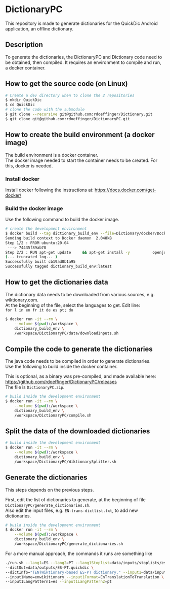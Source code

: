 
# DictionaryPC

This repository is made to generate dictionaries for the QuickDic Android application, an offline dictionary.
 
## Description

To generate the dictionaries, the DictionaryPC and Dictionary code need to be obtained, then compiled.
It requires an environment to compile and run, a docker container.

## How to get the source code (on Linux)

~~~bash
# Create a dev directory when to clone the 2 repositories
$ mkdir QuickDic
$ cd QuickDic
# clone the code with the submodule
$ git clone --recursive git@github.com:rdoeffinger/Dictionary.git
$ git clone git@github.com:rdoeffinger/DictionaryPC.git
~~~

## How to create the build environment (a docker image)

The build environment is a docker container.  
The docker image needed to start the container needs to be created. 
For this, docker is needed.

### Install docker

Install docker following the instructions at: https://docs.docker.com/get-docker/

### Build the docker image

Use the following command to build the docker image.

~~~bash
# create the development environment
$ docker build --tag dictionary_build_env --file=Dictionary/docker/Dockerfile Dictionary/docker
Sending build context to Docker daemon  2.048kB
Step 1/2 : FROM ubuntu:20.04
 ---> 74435f89ab78
Step 2/2 : RUN apt-get update     && apt-get install -y          openjdk-14-jdk          libicu4j-java          junit          libxerces2-java          libcommons-lang3-java          libcommons-text-java          libcommons-compress-java
(... truncated log... )
Successfully built cb19ad0b1a95
Successfully tagged dictionary_build_env:latest
~~~

## How to get the dictionaries data

The dictionary data needs to be downloaded from various sources, e.g. wiktionary.com.  
At the beginning of the file, select the languages to get. Edit line:  
`for l in en fr it de es pt; do`
~~~bash
$ docker run -it --rm \
    --volume $(pwd):/workspace \
    dictionary_build_env \
    /workspace/DictionaryPC/data/downloadInputs.sh
~~~
## Compile the code to generate the dictionaries

The java code needs to be compiled in order to generate dictionaries.  
Use the following to build inside the docker container.

This is optional, as a binary was pre-compiled, and made available here:  
https://github.com/rdoeffinger/DictionaryPC/releases  
The file is `DictionaryPC.zip`.  

~~~bash
# build inside the development environment
$ docker run -it --rm \
    --volume $(pwd):/workspace \
    dictionary_build_env \
    /workspace/DictionaryPC/compile.sh
~~~

## Split the data of the downloaded dictionaries

~~~bash
# build inside the development environment
$ docker run -it --rm \
    --volume $(pwd):/workspace \
    dictionary_build_env \
    /workspace/DictionaryPC/WiktionarySplitter.sh
~~~

## Generate the dictionaries

This steps depends on the previous steps.

First, edit the list of dictionaries to generate, at the beginning of file  `DictionaryPC/generate_dictionaries.sh`.  
Also edit the input files, e.g. `EN-trans-dictlist.txt`, to add new dictionaries.

~~~bash
# build inside the development environment
$ docker run -it --rm \
    --volume $(pwd):/workspace \
    dictionary_build_env \
    /workspace/DictionaryPC/generate_dictionaries.sh
~~~

For a more manual approach, the commands it runs are something like
~~~bash
./run.sh --lang1=ES --lang2=PT --lang1Stoplist=data/inputs/stoplists/es.txt \
--dictOut=data/outputs/ES-PT.quickdic \
--dictInfo="(EN)Wiktionary-based ES-PT dictionary." --input1=data/inputs/wikiSplit/en/EN.data \
--input1Name=enwikitionary --input1Format=EnTranslationToTranslation \
--input1LangPattern1=es --input1LangPattern2=pt
~~~
